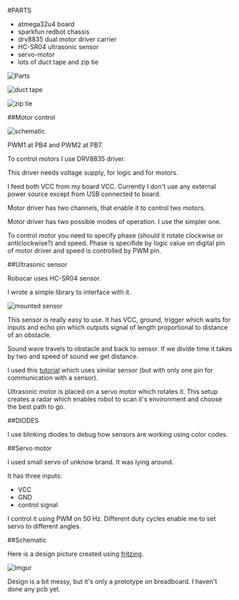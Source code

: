 #PARTS

 - atmega32u4 board
 - sparkfun redbot chassis
 - drv8835 dual motor driver carrier
 - HC-SR04 ultrasonic sensor
 - servo-motor
 - lots of duct tape and zip tie

![Parts](http://i.imgur.com/P2JPmtV.jpg)

![duct tape](http://cdn1.bigcommerce.com/server600/1r2fayi/product_images/uploaded_images/duct-tape.jpg)

![zip tie](http://ecx.images-amazon.com/images/I/61F72PN1AZL.gif)

##Motor control

![schematic](http://botland.com.pl/img/p/851-6079.jpg)

PWM1 at PB4 and PWM2 at PB7.

To control motors I use DRV8835 driver.

This driver needs voltage supply, for logic and for motors.

I feed both VCC from my board VCC. Currently I don't use any
external power source except from USB connected to board.

Motor driver has two channels, that enable it to control two motors.

Motor driver has two possible modes of operation. I use the simpler one.

To control motor you need to specify phase (should it rotate clockwise or
anticlockwise?) and speed. Phase is specifide by logic value on digital
pin of motor driver and speed is controlled by PWM pin.


##Ultrasonic sensor

Robocar uses HC-SR04 sensor.

I wrote a simple library to interface with it.

![mounted sensor](http://i.imgur.com/35iVqjd.jpg) 

This sensor is really easy to use. It has VCC, ground, trigger which waits
for inputs and echo pin which outputs signal of length proportional to
distance of an obstacle.

Sound wave travels to obstacle and back to sensor. If we divide time it takes
by two and speed of sound we get distance.

I used this [tutorial](http://extremeelectronics.co.in/avr-tutorials/interfacing-ultrasonic-rangefinder-with-avr-mcus-%E2%80%93-avr-tutorial/)
which uses similar sensor (but with only one pin for communication with a sensor).

Ultrasonic motor is placed on a servo motor which rotates it. This setup creates
a radar which enables robot to scan it's environment and choose the best path to go.

##DIODES

I use blinking diodes to debug how sensors are working using color codes.


##Servo motor

I used small servo of unknow brand. It was lying around.

It has three inputs:

- VCC
- GND
- control signal

I control it using PWM on 50 Hz. Different duty cycles enable me to set servo
to different angles.

##Schematic

Here is a design picture created using [fritzing](http://fritzing.org).

![Imgur](http://i.imgur.com/HJUOlHg.png)

Design is a bit messy, but it's only a prototype on breadboard. I haven't done
any pcb yet.

